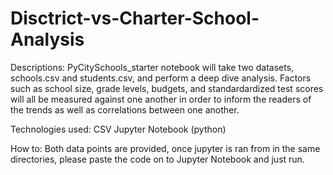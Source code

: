 # Disctrict-vs-Charter-School-Analysis
Descriptions: 
PyCitySchools_starter notebook will take two datasets, schools.csv and students.csv, and perform a deep dive analysis. Factors such as school size, grade levels,
budgets, and standardardized test scores will all be measured against one another in order to inform the readers of the trends as well as correlations between
one another. 

Technologies used: 
CSV
Jupyter Notebook (python)

How to: 
Both data points are provided, once jupyter is ran from in the same directories, please paste the code on to Jupyter Notebook and just run. 

